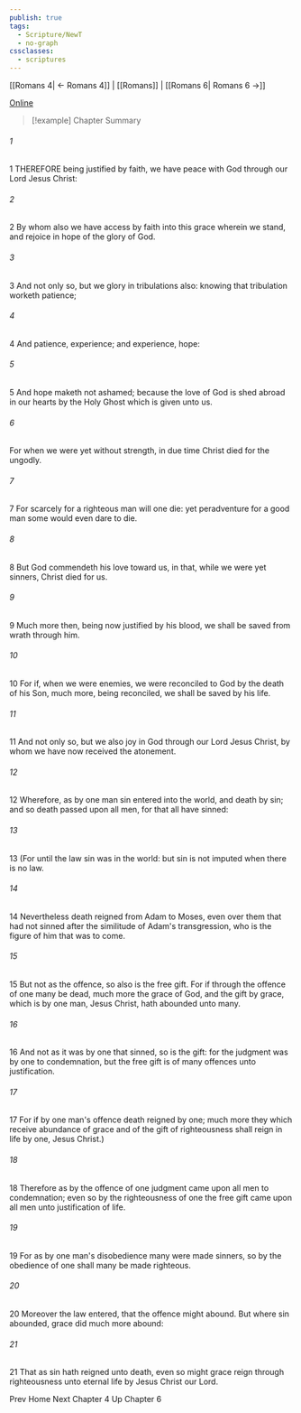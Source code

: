 ```yaml
---
publish: true
tags:
  - Scripture/NewT
  - no-graph
cssclasses:
  - scriptures
---
```

[[Romans 4| ← Romans 4]] | [[Romans]] | [[Romans 6| Romans 6 →]]

[Online](https://churchofjesuschrist.org/study/scriptures/nt/rom/5?lang=eng)

>[!example] Chapter Summary
>
###### 1
1 THEREFORE being justified by faith, we have peace with God through our Lord Jesus Christ:
###### 2
2 By whom also we have access by faith into this grace wherein we stand, and rejoice in hope of the glory of God.
###### 3
3 And not only so, but we glory in tribulations also: knowing that tribulation worketh patience;
###### 4
4 And patience, experience; and experience, hope:
###### 5
5 And hope maketh not ashamed; because the love of God is shed abroad in our hearts by the Holy Ghost which is given unto us.
###### 6
For when we were yet without strength, in due time Christ died for the ungodly.
###### 7
7 For scarcely for a righteous man will one die: yet peradventure for a good man some would even dare to die.
###### 8
8 But God commendeth his love toward us, in that, while we were yet sinners, Christ died for us.
###### 9
9 Much more then, being now justified by his blood, we shall be saved from wrath through him.
###### 10
10 For if, when we were enemies, we were reconciled to God by the death of his Son, much more, being reconciled, we shall be saved by his life.
###### 11
11 And not only so, but we also joy in God through our Lord Jesus Christ, by whom we have now received the atonement.
###### 12
12 Wherefore, as by one man sin entered into the world, and death by sin; and so death passed upon all men, for that all have sinned:
###### 13
13 (For until the law sin was in the world: but sin is not imputed when there is no law.
###### 14
14 Nevertheless death reigned from Adam to Moses, even over them that had not sinned after the similitude of Adam's transgression, who is the figure of him that was to come.
###### 15
15 But not as the offence, so also is the free gift. For if through the offence of one many be dead, much more the grace of God, and the gift by grace, which is by one man, Jesus Christ, hath abounded unto many.
###### 16
16 And not as it was by one that sinned, so is the gift: for the judgment was by one to condemnation, but the free gift is of many offences unto justification.
###### 17
17 For if by one man's offence death reigned by one; much more they which receive abundance of grace and of the gift of righteousness shall reign in life by one, Jesus Christ.)
###### 18
18 Therefore as by the offence of one judgment came upon all men to condemnation; even so by the righteousness of one the free gift came upon all men unto justification of life.
###### 19
19 For as by one man's disobedience many were made sinners, so by the obedience of one shall many be made righteous.
###### 20
20 Moreover the law entered, that the offence might abound. But where sin abounded, grace did much more abound:
###### 21
21 That as sin hath reigned unto death, even so might grace reign through righteousness unto eternal life by Jesus Christ our Lord.

Prev
Home
Next
Chapter 4
Up
Chapter 6



